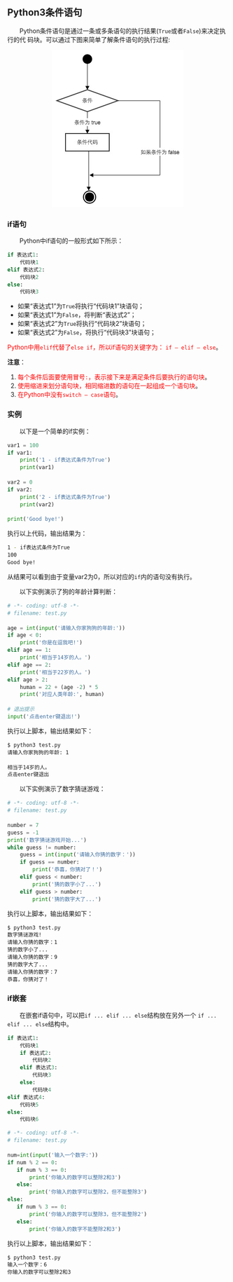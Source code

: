 ## Python3条件语句

&emsp;&emsp;Python条件语句是通过一条或多条语句的执行结果(`True`或者`False`)来决定执行的代
码块。可以通过下图来简单了解条件语句的执行过程:

<div align=center><img src="images/1.6.1.png" /></div>

### if语句

&emsp;&emsp;Python中if语句的一般形式如下所示：

```python
if 表达式1:
    代码块1
elif 表达式2:
    代码块2
else:
    代码块3
```

- 如果“表达式1”为`True`将执行“代码块1”块语句；
- 如果“表达式1”为`False`，将判断“表达式2”；
- 如果“表达式2”为`True`将执行“代码块2”块语句；
- 如果“表达式2”为`False`，将执行“代码块3”块语句；

<font color="red">Python中用`elif`代替了`else if`，所以if语句的关键字为：
`if – elif – else`</font>。

**注意**：

1. <font color="red">每个条件后面要使用冒号`:`，表示接下来是满足条件后要执行的语句块</font>。
2. <font color="red">使用缩进来划分语句块，相同缩进数的语句在一起组成一个语句块</font>。
3. <font color="red">在Python中没有`switch – case`语句</font>。

### 实例

&emsp;&emsp;以下是一个简单的if实例：

```python
var1 = 100
if var1:
    print('1 - if表达式条件为True')
    print(var1)

var2 = 0
if var2:
    print('2 - if表达式条件为True')
    print(var2)

print('Good bye!')
```

执行以上代码，输出结果为：

```sh
1 - if表达式条件为True
100
Good bye!
```

从结果可以看到由于变量var2为0，所以对应的`if`内的语句没有执行。

&emsp;&emsp;以下实例演示了狗的年龄计算判断：

```python
# -*- coding: utf-8 -*-
# filename: test.py

age = int(input('请输入你家狗狗的年龄:'))
if age < 0:
    print('你是在逗我吧!')
elif age == 1:
    print('相当于14岁的人。')
elif age == 2:
    print('相当于22岁的人。')
elif age > 2:
    human = 22 + (age -2) * 5
    print('对应人类年龄:', human)

# 退出提示
input('点击enter键退出!')
```

执行以上脚本，输出结果如下：

```sh
$ python3 test.py
请输入你家狗狗的年龄: 1

相当于14岁的人。
点击enter键退出
```

&emsp;&emsp;以下实例演示了数字猜谜游戏：

```python
# -*- coding: utf-8 -*-
# filename: test.py

number = 7
guess = -1
print('数字猜谜游戏开始...')
while guess != number:
    guess = int(input('请输入你猜的数字：'))
    if guess == number:
        print('恭喜，你猜对了！')
    elif guess < number:
        print('猜的数字小了...')
    elif guess > number:
        print('猜的数字大了...')
```

执行以上脚本，输出结果如下：

```sh
$ python3 test.py
数字猜谜游戏!
请输入你猜的数字：1
猜的数字小了...
请输入你猜的数字：9
猜的数字大了...
请输入你猜的数字：7
恭喜，你猜对了！
```

### if嵌套

&emsp;&emsp;在嵌套if语句中，可以把`if ... elif ... else`结构放在另外一个
`if ... elif ... else`结构中。

```python
if 表达式1:
    代码块1
    if 表达式2:
        代码块2
    elif 表达式3:
        代码块3
    else:
        代码块4
elif 表达式4:
    代码块5
else:
    代码块6
```

 ```python
 # -*- coding: utf-8 -*-
# filename: test.py

num=int(input('输入一个数字:'))
if num % 2 == 0:
    if num % 3 == 0:
        print('你输入的数字可以整除2和3')
    else:
        print('你输入的数字可以整除2，但不能整除3')
else:
    if num % 3 == 0:
        print('你输入的数字可以整除3，但不能整除2')
    else:
        print('你输入的数字不能整除2和3')
```

执行以上脚本，输出结果如下：

```sh
$ python3 test.py
输入一个数字：6
你输入的数字可以整除2和3
```